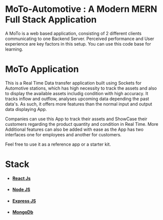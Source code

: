 # MoTo-Automotive : A Modern MERN Full Stack Application

 A MoTo is a web based application, consisting of 2 different clients communicating to one Backend Server. Perceived performance and User experience are key factors in this setup. You can use this code base for learning.

# MoTo Application

This is a Real Time Data transfer application built using Sockets for Automotive stations, which has high necessity to track the assets and also to display the available assets includig condition with high accuracy. It tracks inflow and outflow, analyses upcoming data depending the past data's. As such, it offers more features than the normal input and output data displaying App.

Companies can use this App to track their assets and ShowCase their customers regarding the product quantity and condition in Real Time. More Additional features can also be added with ease
as the App has two interfaces one for employees and another for customers. 

Feel free to use it as a reference app or a starter kit.

# Stack

* ####  <a href="https://reactjs.org/"> React Js </a> 
* ####  <a href="https://nodejs.org/en/"> Node JS </a> 
* ####  <a href="https://expressjs.com/"> Express JS </a>
* ####  <a href="https://www.mongodb.com/"> MongoDb </a>




